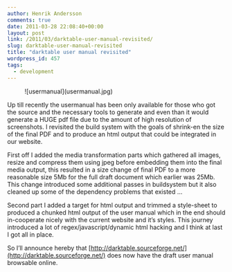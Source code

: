 ```yaml
---
author: Henrik Andersson
comments: true
date: 2011-03-28 22:08:40+00:00
layout: post
link: /2011/03/darktable-user-manual-revisited/
slug: darktable-user-manual-revisited
title: "darktable user manual revisited"
wordpress_id: 457
tags:
  - development
---
```

<figure markdown="span" class="u-pull-left">![usermanual](usermanual.jpg)</figure>

Up till recently the usermanual has been only available for those who got the source and the necessary tools to generate and even than it would generate a HUGE pdf file due to the amount of high resolution of screenshots. I revisited the build system with the goals of shrink-en the size of the final PDF and to produce an html output that could be integrated in our website.

First off I added the media transformation parts which gathered all images, resize and compress them using jpeg before embedding them into the final media output, this resulted in a size change of final PDF to a more reasonable size 5Mb for the full draft document which earlier was  25Mb. This change introduced some additional passes in buildsystem but it also cleaned up some of the dependency problems that existed ...

Second part I added a target for html output and trimmed a style-sheet to produced a chunked html output of the user manual which in the end should in-cooperate nicely with the current website and it’s styles. This journey introduced a lot of regex/javascript/dynamic html hacking and I think at last I got all in place.

So I’ll announce hereby that [http://darktable.sourceforge.net/](http://darktable.sourceforge.net/) does now have the draft user manual browsable online.
